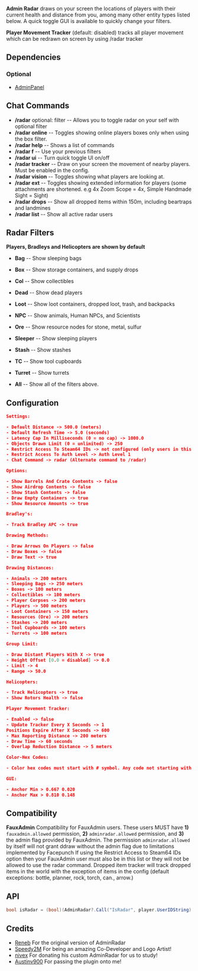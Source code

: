 **Admin Radar** draws on your screen the locations of players with their current health and distance from you, among many other entity types listed below. A quick toggle GUI is available to quickly change your filters.

**Player Movement Tracker** (default: disabled) tracks all player movement which can be redrawn on screen by using /radar tracker

## Dependencies
### Optional

- [AdminPanel](https://umod.org/plugins/adminpanel)

## Chat Commands
- **/radar** optional: filter -- Allows you to toggle radar on your self with optional filter
- **/radar online** -- Toggles showing online players boxes only when using the box filter.
- **/radar help** -- Shows a list of commands
- **/radar f** -- Use your previous filters
- **/radar ui** -- Turn quick toggle UI on/off
- **/radar tracker** -- Draw on your screen the movement of nearby players. Must be enabled in the config.
- **/radar vision** -- Toggles showing what players are looking at.
- **/radar ext** -- Toggles showing extended information for players (some attachments are shortened. e.g 4x Zoom Scope = 4x, Simple Handmade Sight = Sight)
- **/radar drops** -- Show all dropped items within 150m, including beartraps and landmines
- **/radar list** -- Show all active radar users

## Radar Filters
**Players, Bradleys and Helicopters are shown by default**
- **Bag** -- Show sleeping bags
- **Box** -- Show storage containers, and supply drops
- **Col** -- Show collectibles
- **Dead** -- Show dead players
- **Loot** -- Show loot containers, dropped loot, trash, and backpacks
- **NPC** -- Show animals, Human NPCs, and Scientists
- **Ore** -- Show resource nodes for stone, metal, sulfur
- **Sleeper** -- Show sleeping players
- **Stash** -- Show stashes
- **TC** -- Show tool cupboards
- **Turret** -- Show turrets

- **All** -- Show all of the filters above.

## Configuration
```json
Settings:

- Default Distance -> 500.0 (meters)
- Default Refresh Time -> 5.0 (seconds)
- Latency Cap In Milliseconds (0 = no cap) -> 1000.0
- Objects Drawn Limit (0 = unlimited) -> 250
- Restrict Access To Steam64 IDs -> not configured (only users in this list will have access if configured, otherwise auth level will be required)
- Restrict Access To Auth Level -> Auth Level 1
- Chat Command -> radar (Alternate command to /radar)

Options:

- Show Barrels And Crate Contents -> false
- Show Airdrop Contents -> false
- Show Stash Contents -> false
- Draw Empty Containers -> true
- Show Resource Amounts -> true

Bradley's:

- Track Bradley APC -> true

Drawing Methods:

- Draw Arrows On Players -> false
- Draw Boxes -> false
- Draw Text -> true

Drawing Distances:

- Animals -> 200 meters
- Sleeping Bags -> 250 meters
- Boxes -> 100 meters
- Collectibles -> 100 meters
- Player Corpses -> 200 meters
- Players -> 500 meters
- Loot Containers -> 150 meters
- Resources (Ore) -> 200 meters
- Stashes -> 200 meters
- Tool Cupboards -> 100 meters
- Turrets -> 100 meters

Group Limit:

- Draw Distant Players With X -> true
- Height Offset [0.0 = disabled] -> 0.0
- Limit -> 4
- Range -> 50.0

Helicopters:

- Track Helicopters -> true
- Show Rotors Health -> false

Player Movement Tracker:

- Enabled -> false
- Update Tracker Every X Seconds -> 1
Positions Expire After X Seconds -> 600
- Max Reporting Distance -> 200 meters
- Draw Time -> 60 seconds
- Overlap Reduction Distance -> 5 meters

Color-Hex Codes:

- Color hex codes must start with # symbol. Any code not starting with # symbol will be considered a colored word: red, orange, white, etc...

GUI:

- Anchor Min > 0.667 0.020
- Anchor Max > 0.810 0.148
```

## Compatibility
**FauxAdmin**
Compatibility for FauxAdmin users. These users MUST have **1)** `fauxadmin.allowed` permission, **2)** `adminradar.allowed` permission, and **3)** the admin flag provided by FauxAdmin.
The permission `adminradar.allowed` by itself will not grant ddraw without the admin flag due to limitations implemented by Facepunch
If using the Restrict Access to Steam64 IDs option then your FauxAdmin user must also be in this list or they will not be allowed to use the radar command.
Dropped item tracker will track dropped items in the world with the exception of items in the config (default exceptions: bottle, planner, rock, torch, can., arrow.)

## API
```csharp
bool isRadar = (bool)(AdminRadar?.Call("IsRadar", player.UserIDString) ?? false);
```

## Credits
- [Reneb](https://oxidemod.org/members/20031/) For the original version of AdminRadar
- [Speedy2M](https://oxidemod.org/members/57653/) For being an amazing Co-Developer and Logo Artist!
- [nivex](https://oxidemod.org/members/62685/) For donating his custom AdminRadar for us to study!
- [Austinv900](https://oxidemod.org/members/31950/) For passing the plugin onto me!
